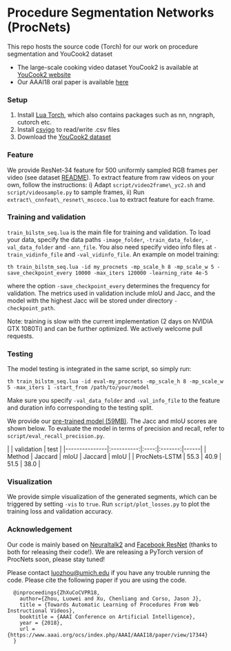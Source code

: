 # Procedure Segmentation Networks (ProcNets)
This repo hosts the source code (Torch) for our work on procedure segmentation and YouCook2 dataset

* The large-scale cooking video dataset YouCook2 is available at [YouCook2 website](http://youcook2.eecs.umich.edu)
* Our AAAI18 oral paper is available [here](https://www.aaai.org/ocs/index.php/AAAI/AAAI18/paper/view/17344)


### Setup
1. Install [Lua Torch](http://torch.ch/docs/getting-started.html), which also contains packages such as nn, nngraph, cutorch etc.
2. Install [csvigo](https://github.com/clementfarabet/lua---csv) to read/write .csv files
3. Download the [YouCook2 dataset](http://youcook2.eecs.umich.edu/download)


### Feature
We provide ResNet-34 feature for 500 uniformly sampled RGB frames per video (see dataset [README](http://youcook2.eecs.umich.edu/static/YouCookII/youcookii_readme.pdf)). To extract feature from raw videos on your own, follow the instructions: i) Adapt `script/video2frame\_yc2.sh` and `script/videosample.py` to sample frames, ii) Run `extract\_cnnfeat\_resnet\_mscoco.lua` to extract feature for each frame.


### Training and validation
`train_bilstm_seq.lua` is the main file for training and validation. To load your data, specify the data paths `-image_folder`, `-train_data_folder`, `-val_data_folder` and `-ann_file`. You also need specify video info files at `-train_vidinfo_file` and `-val_vidinfo_file`. An example on model training:
```
th train_bilstm_seq.lua -id my_procnets -mp_scale_h 8 -mp_scale_w 5 -save_checkpoint_every 10000 -max_iters 120000 -learning_rate 4e-5
```
where the option `-save_checkpoint_every` determines the frequency for validation. The metrics used in validation include mIoU and Jacc, and the model with the highest Jacc will be stored under directory `-checkpoint_path`.

Note: training is slow with the current implementation (2 days on NVIDIA GTX 1080Ti) and can be further optimized. We actively welcome pull requests.


### Testing
The model testing is integrated in the same script, so simply run:
```
th train_bilstm_seq.lua -id eval-my_procnets -mp_scale_h 8 -mp_scale_w 5 -max_iters 1 -start_from /path/to/your/model
```
Make sure you specify `-val_data_folder` and `-val_info_file` to the feature and duration info corresponding to the testing split.

We provide our [pre-trained model (59MB)](http://youcook2.eecs.umich.edu/static/pre-trained-model/model_id_procnets-lr4e-5.t7). The Jacc and mIoU scores are shown below. To evaluate the model in terms of precision and recall, refer to `script/eval_recall_precision.py`.

|               | <td colspan=2> validation </td> | <td colspan=2> test </td>  |
|---------------|:----------:|:----:|:-------:|------|
| Method        |    Jaccard | mIoU | Jaccard | mIoU |
| ProcNets-LSTM |       55.3 | 40.9 |    51.5 | 38.0 |


### Visualization
We provide simple visualization of the generated segments, which can be triggered by setting `-vis` to `true`. Run `script/plot_losses.py` to plot the training loss and validation accuracy.


### Acknowledgement
Our code is mainly based on [Neuraltalk2](https://github.com/karpathy/neuraltalk2) and [Facebook ResNet](https://github.com/facebook/fb.resnet.torch) (thanks to both for releasing their code!). We are releasing a PyTorch version of ProcNets soon, please stay tuned!

Please contact <luozhou@umich.edu> if you have any trouble running the code. Please cite the following paper if you are using the code.

```
  @inproceedings{ZhXuCoCVPR18,
    author={Zhou, Luowei and Xu, Chenliang and Corso, Jason J},
    title = {Towards Automatic Learning of Procedures From Web Instructional Videos},
    booktitle = {AAAI Conference on Artificial Intelligence},
    year = {2018},
    url = {https://www.aaai.org/ocs/index.php/AAAI/AAAI18/paper/view/17344}
  }
```

